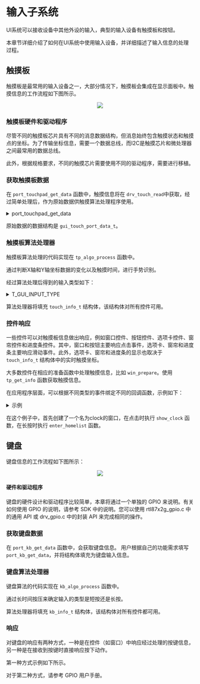 # 输入子系统

UI系统可以接收设备中其他外设的输入，典型的输入设备有触摸板和按钮。

本章节详细介绍了如何在UI系统中使用输入设备，并详细描述了输入信息的处理过程。

## 触摸板

触摸板是最常用的输入设备之一，大部分情况下，触摸板会集成在显示面板中。触摸信息的工作流程如下图所示。

<center><img src="https://foruda.gitee.com/images/1703054242639518699/13e78a92_9325830.png",alt="Touchpad Information Flow"/></center>

### 触摸板硬件和驱动程序

尽管不同的触摸板芯片具有不同的消息数据结构，但消息始终包含触摸状态和触摸点的坐标。为了传输坐标信息，需要一个数据总线，而I2C是触摸芯片和微处理器之间最常用的数据总线。

此外，根据规格要求，不同的触摸芯片需要使用不同的驱动程序，需要进行移植。

### 获取触摸板数据

在 `port_touchpad_get_data` 函数中，触摸信息将在 `drv_touch_read`中获取，经过简单处理后，作为原始数据供触摸算法处理程序使用。

<details> <summary>port_touchpad_get_data</summary>

```C
struct gui_touch_port_data *port_touchpad_get_data()
{
    uint16_t x = 0;
    uint16_t y = 0;
    bool pressing = 0;

    if (drv_touch_read(&x, &y, &pressing) == false)
    {
        return NULL;
    }
    if (pressing == true)
    {
        raw_data.event = 2;
    }
    else
    {
        raw_data.event = 1;
    }


    raw_data.timestamp_ms = os_sys_tick_get();

    raw_data.width = 0;
    raw_data.x_coordinate = x;
    raw_data.y_coordinate = y;
    //gui_log("event = %d, x = %d, y = %d, \n", raw_data.event, raw_data.x_coordinate, raw_data.y_coordinate);

    return &raw_data;
}
```

</details>

原始数据的数据结构是 `gui_touch_port_data_t`。

### 触摸板算法处理器

触摸板算法处理的代码实现在 `tp_algo_process` 函数中。

通过判断X轴和Y轴坐标数据的变化以及触摸时间，进行手势识别。

经过算法处理后得到的输入类型如下：

<details> <summary>T_GUI_INPUT_TYPE</summary>

```C
typedef enum
{
    TOUCH_INIT      = 0x100,
    TOUCH_HOLD_X,
    TOUCH_HOLD_Y,
    TOUCH_SHORT,
    TOUCH_LONG,
    TOUCH_ORIGIN_FROM_X,
    TOUCH_ORIGIN_FROM_Y,
    TOUCH_LEFT_SLIDE,
    TOUCH_RIGHT_SLIDE,
    TOUCH_UP_SLIDE,
    TOUCH_DOWN_SLIDE,
    TOUCH_SHORT_BUTTON,
    TOUCH_LONG_BUTTON,
    TOUCH_UP_SLIDE_TWO_PAGE,
    TOUCH_DOWN_SLIDE_TWO_PAGE,
    TOUCH_INVALIDE,

    KB_INIT      = 0x200,
    KB_SHORT,
    KB_LONG,
    KB_INVALIDE,
} T_GUI_INPUT_TYPE;
```

</details>

算法处理器将填充 `touch_info_t` 结构体，该结构体对所有控件可用。

### 控件响应

一些控件可以对触摸板信息做出响应，例如窗口控件、按钮控件、选项卡控件、窗帘控件和进度条控件。其中，窗口和按钮主要响应点击事件，选项卡、窗帘和进度条主要响应滑动事件。此外，选项卡、窗帘和进度条的显示也取决于 `touch_info_t` 结构体中的实时触摸坐标。

大多数控件在相应的准备函数中处理触摸信息，比如 `win_prepare`。使用 `tp_get_info` 函数获取触摸信息。

在应用程序层面，可以根据不同类型的事件绑定不同的回调函数，示例如下：
<details> <summary>示例</summary>

```C
gui_img_t *hour;
gui_img_t *minute;
gui_img_t *second;
void show_clock(void *obj, gui_event_t e)
{
    if (GET_BASE(hour) == false)
    {
        gui_obj_show(hour, false);
        gui_obj_show(minute, false);
        gui_obj_show(second, false);
        gui_img_set_attribute((gui_img_t *)home_bg, "home_bg", home[1], 0, 0);
    }
    else
    {
        gui_obj_show(hour, true);
        gui_obj_show(minute, true);
        gui_obj_show(second, true);
        gui_img_set_attribute((gui_img_t *)home_bg, "home_bg", home[0], 0, 0);
    }
}
void enter_homelist(void *obj, gui_event_t e)
{
    gui_log("enter_tablist \n");
    gui_switch_app(gui_current_app(), get_app_homelist());
}
void design_tab_home(void *parent)
{
    hour = gui_img_create_from_mem(parent, "hour", TIME_HOUR_BIN, 160, 192, 0, 0);
    minute = gui_img_create_from_mem(parent, "minute", TIME_MUNITE_BIN, 160, 192, 0, 0);
    second = gui_img_create_from_mem(parent, "second", TIME_SECOND_BIN, 160, 192, 0, 0);
    gui_win_t *clock = gui_win_create(parent, "clock", 0, 84, 320, 300);
    gui_obj_add_event_cb(clock, (gui_event_cb_t)show_clock, GUI_EVENT_TOUCH_CLICKED, NULL);
    gui_obj_add_event_cb(clock, (gui_event_cb_t)enter_homelist, GUI_EVENT_TOUCH_LONG, NULL);
}
```

</details>

在这个例子中，首先创建了一个名为clock的窗口，在点击时执行 `show_clock` 函数，在长按时执行 `enter_homelist` 函数。

## 键盘

键盘信息的工作流程如下图所示：

<center><img src="https://foruda.gitee.com/images/1703054218572846675/2cd18af7_9325830.png",alt="Keyboard Information Flow"/></center>

#### 硬件和驱动程序

键盘的硬件设计和驱动程序比较简单，本章将通过一个单独的 GPIO 来说明。有关如何使用 GPIO 的说明，请参考 SDK 中的说明。您可以使用 rtl87x2g_gpio.c 中的通用 API 或 drv_gpio.c 中的封装 API 来完成相同的操作。

### 获取键盘数据

在 `port_kb_get_data` 函数中，会获取键盘信息。 用户根据自己的功能需求填写 `port_kb_get_data`，并将结构体填充为键盘输入信息。

### 键盘算法处理器

键盘算法的代码实现在 `kb_algo_process` 函数中。

通过长时间按压来确定输入的类型是短按还是长按。

算法处理器将填充 `kb_info_t` 结构体，该结构体对所有控件都可用。

### 响应

对键盘的响应有两种方式，一种是在控件（如窗口）中响应经过处理的按键信息，另一种是在接收到按键时直接响应按下动作。

第一种方式示例如下所示。

对于第二种方式，请参考 GPIO 用户手册。